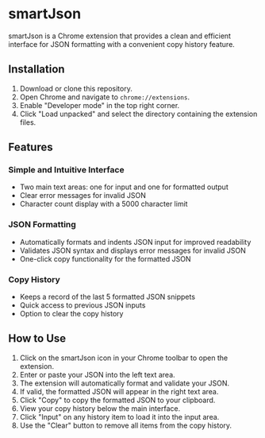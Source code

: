 # smartJson

smartJson is a Chrome extension that provides a clean and efficient interface for JSON formatting with a convenient copy history feature.

## Installation

1. Download or clone this repository.
2. Open Chrome and navigate to `chrome://extensions`.
3. Enable "Developer mode" in the top right corner.
4. Click "Load unpacked" and select the directory containing the extension files.

## Features

### Simple and Intuitive Interface
- Two main text areas: one for input and one for formatted output
- Clear error messages for invalid JSON
- Character count display with a 5000 character limit

### JSON Formatting
- Automatically formats and indents JSON input for improved readability
- Validates JSON syntax and displays error messages for invalid JSON
- One-click copy functionality for the formatted JSON

### Copy History
- Keeps a record of the last 5 formatted JSON snippets
- Quick access to previous JSON inputs
- Option to clear the copy history

## How to Use

1. Click on the smartJson icon in your Chrome toolbar to open the extension.
2. Enter or paste your JSON into the left text area.
3. The extension will automatically format and validate your JSON.
4. If valid, the formatted JSON will appear in the right text area.
5. Click "Copy" to copy the formatted JSON to your clipboard.
6. View your copy history below the main interface.
7. Click "Input" on any history item to load it into the input area.
8. Use the "Clear" button to remove all items from the copy history.

